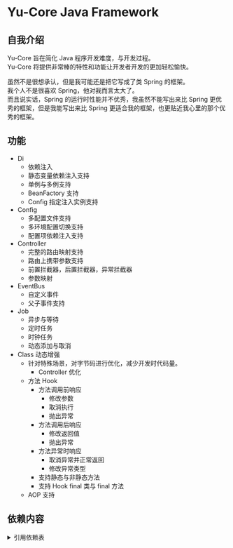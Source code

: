 # Yu-Core Java Framework
## 自我介绍
Yu-Core 旨在简化 Java 程序开发难度，与开发过程。  
Yu-Core 将提供非常棒的特性和功能让开发者开发的更加轻松愉快。

虽然不是很想承认，但是我可能还是把它写成了类 Spring 的框架。  
我个人不是很喜欢 Spring，他对我而言太大了。  
而且说实话，Spring 的运行时性能并不优秀，我虽然不能写出来比 Spring 更优秀的框架，但是我能写出来比 Spring 更适合我的框架，也更贴近我心里的那个优秀的框架。

## 功能

* Di  
  * 依赖注入
  * 静态变量依赖注入支持
  * 单例与多例支持
  * BeanFactory 支持
  * Config 指定注入实例支持
* Config
  * 多配置文件支持
  * 多环境配置切换支持
  * 配置项依赖注入支持
* Controller  
  * 完整的路由映射支持
  * 路由上携带参数支持
  * 前置拦截器，后置拦截器，异常拦截器
  * 参数映射
* EventBus
  * 自定义事件
  * 父子事件支持
* Job
  * 异步与等待
  * 定时任务
  * 时钟任务
  * 动态添加与取消
* Class 动态增强
  * 针对特殊场景，对字节码进行优化，减少开发时代码量。
    * Controller 优化
  * 方法 Hook
    * 方法调用前响应
      * 修改参数
      * 取消执行
      * 抛出异常
    * 方法调用后响应
      * 修改返回值
      * 抛出异常
    * 方法异常时响应
      * 取消异常并正常返回
      * 修改异常类型
    * 支持静态与非静态方法
    * 支持 Hook final 类与 final 方法
  * AOP 支持

## 依赖内容
<details>
  <summary>引用依赖表</summary>

* [Kotlin](https://kotlinlang.org/) ([Apache-2.0 license](https://github.com/JetBrains/kotlin/blob/master/license/LICENSE.txt))
* [Kotlin-stdlib](https://kotlinlang.org/) ([Apache-2.0 license](https://github.com/JetBrains/kotlin/blob/master/license/LICENSE.txt))
* [Kotlin-reflect](https://kotlinlang.org/) ([Apache-2.0 license](https://github.com/JetBrains/kotlin/blob/master/license/LICENSE.txt))
* [kotlinx.coroutines](https://github.com/Kotlin/kotlinx.coroutines) ([Apache-2.0 license](https://github.com/Kotlin/kotlinx.coroutines/blob/master/LICENSE.txt))
* [okhttp3](https://square.github.io/okhttp/) ([Apache-2.0 license](https://github.com/square/okhttp/blob/master/LICENSE.txt))
* [logback](http://logback.qos.ch/) ([Logback LICENSE](https://github.com/qos-ch/logback/blob/master/LICENSE.txt))
* [fastjson2](https://github.com/alibaba/fastjson2) ([Apache-2.0 license](https://github.com/alibaba/fastjson2/blob/main/LICENSE))
* [ecj](http://www.eclipse.org/jdt/) ([Eclipse Public License 2.0](https://projects.eclipse.org/projects/eclipse.jdt))
* [ehcache3](https://github.com/ehcache/ehcache3) ([Apache-2.0 license](https://www.ehcache.org/about/license.html))
* [asm](https://asm.ow2.org/) ([License](https://asm.ow2.io/license.html))
* [javax.inject](https://github.com/javax-inject/javax-inject) ([Apache-2.0 license](https://github.com/javax-inject/javax-inject#license))
* [lombok](https://projectlombok.org/) ([license](https://github.com/projectlombok/lombok/blob/master/LICENSE))
</details>
